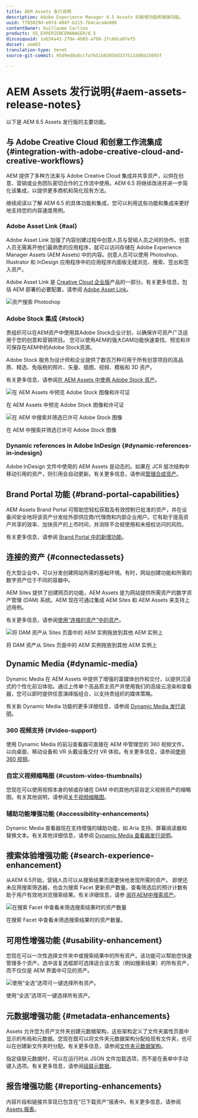 ```yaml
---
title: AEM Assets 发行说明
description: Adobe Experience Manager 6.5 Assets 的新增功能和增强功能。
uuid: f785029d-e0fd-494f-b215-7b4caca4e806
contentOwner: Guillaume Carlino
products: SG_EXPERIENCEMANAGER/6.5
discoiquuid: 1ab34a42-2f0e-4b05-a7b6-2fc8dca07ef5
docset: aem65
translation-type: tm+mt
source-git-commit: 95d9ed8a0ccfa7651b83058d337511dd6b15665f

---
```



# AEM Assets 发行说明{#aem-assets-release-notes}

以下是 AEM 6.5 Assets 发行版的主要功能。

## 与 Adobe Creative Cloud 和创意工作流集成 {#integration-with-adobe-creative-cloud-and-creative-workflows}

AEM 提供了多种方法来与 Adobe Creative Cloud 集成并共享资产，以供在创意、营销或业务团队密切合作的工作流中使用。AEM 6.5 将继续改进并进一步简化该集成，以提供更多商机和简化现有方法。

继续阅读以了解 AEM 6.5 的具体功能和集成，您可以利用这些功能和集成来更好地支持您的内容速度用例。

### Adobe Asset Link {#aal}

Adobe Asset Link 加强了内容创建过程中创意人员与营销人员之间的协作。创意人员无需离开他们最熟悉的应用程序，就可以访问存储在 Adobe Experience Manager Assets (AEM Assets) 中的内容。创意人员可以使用 Photoshop、Illustrator 和 InDesign 应用程序中的应用程序内面板无缝浏览、搜索、签出和签入资产。

Adobe Asset Link 是 [Creative Cloud 企业版](https://www.adobe.com/creativecloud/business/enterprise.html)产品的一部分。有关更多信息，包括 AEM 部署的必要配置，请参阅 [Adobe Asset Link](https://helpx.adobe.com/enterprise/using/adobe-asset-link.html)。

![资产搜索 Photoshop](assets/asset_search_photoshop.png)

### Adobe Stock 集成 {#stock}

贵组织可以在AEM资产中使用其Adobe Stock企业计划，以确保许可资产广泛适用于您的创意和营销项目。 您可以使用AEM的强大DAM功能快速查找、预览和许可保存在AEM中的Adobe Stock资源。

Adobe Stock 服务为设计师和企业提供了数百万种可用于所有创意项目的高品质、精选、免版税的照片、矢量、插图、视频、模板和 3D 资产。

有关更多信息，请参阅[在 AEM Assets 中使用 Adobe Stock 资产](/help/assets/aem-assets-adobe-stock.md)。

![在 AEM Assets 中预览 Adobe Stock 图像和许可证](assets/stock_image_preview_license_options.png)

在 AEM Assets 中预览 Adobe Stock 图像和许可证

![在 AEM 中搜索并筛选已许可 Adobe Stock 图像](assets/aem-search-filters2.jpg)

在 AEM 中搜索并筛选已许可 Adobe Stock 图像

### Dynamic references in Adobe InDesign {#dynamic-references-in-indesign}

Adobe InDesign 文件中使用的 AEM Assets 是动态的。如果在 JCR 层次结构中移动引用的资产，则引用会自动更新。有关更多信息，请参阅[管理合成资产](/help/assets/managing-linked-subassets.md)。

## Brand Portal 功能 {#brand-portal-capabilities}

AEM Assets Brand Portal 可帮助您轻松获取及有效控制已批准的资产，并在设备间安全地将该资产分发给外部供应商/代理商和内部企业用户。它有助于提高资产共享的效率、加快资产的上市时间，并消除不合规使用和未授权访问的风险。

有关更多信息，请参阅 [Brand Portal 中的新增功能](https://helpx.adobe.com/experience-manager/brand-portal/using/whats-new.html)。

## 连接的资产 {#connectedassets}

在大型企业中，可以分发创建网站所需的基础环境。有时，网站创建功能和所需的数字资产位于不同的容器中。

AEM Sites 提供了创建网页的功能，AEM Assets 是为网站提供所需资产的数字资产管理 (DAM) 系统。AEM 现在可通过集成 AEM Sites 和 AEM Assets 来支持上述用例。

有关更多信息，请参阅[使用“连接的资产”中的资产](/help/assets/use-assets-across-connected-assets-instances.md)。

![将 DAM 资产从 Sites 页面中的 AEM 实例拖放到其他 AEM 实例上](assets/connected-assets-drag-and-drop-only.gif)

将 DAM 资产从 Sites 页面中的 AEM 实例拖放到其他 AEM 实例上

## Dynamic Media {#dynamic-media}

Dynamic Media 在 AEM Assets 中提供了增强的富媒体创作和交付，以提供沉浸式的个性化前沿体验。通过上传单个高品质主资产并使用我们的高级云渲染和查看器，您可以即时提供任意演绎版组合，以支持贵组织的媒体策略。

有关新 Dynamic Media 功能的更多详细信息，请参阅 [Dynamic Media 发行说明](https://marketing.adobe.com/resources/help/en_US/s7/release_notes/)。

### 360 视频支持 {#video-support}

使用 Dynamic Media 的前沿查看器可直接在 AEM 中管理您的 360 视频文件，以向桌面、移动设备和 VR 头戴设备交付 VR 体验。有关更多信息，请参阅[使用 360 视频](/help/assets/360-video.md)。

### 自定义视频缩略图 {#custom-video-thumbnails}

您现在可以使用视频本身的帧或存储在 DAM 中的其他内容自定义视频资产的缩略图。有关其他说明，请参阅[关于视频缩略图](/help/assets/video.md#about-video-thumbnails-in-dynamic-media-scene-mode)。

### 辅助功能增强功能 {#accessibility-enhancements}

Dynamic Media 查看器现在支持增强的辅助功能，如 Aria 支持、屏幕阅读器和替换文本。有关其他详细信息，请参阅 [Dynamic Media 查看器发行说明](https://marketing.adobe.com/resources/help/en_US/s7/viewers_ref/index.html)。

## 搜索体验增强功能 {#search-experience-enhancement}

从AEM 6.5开始，营销人员可以从搜索结果页面更快地发现所需的资产。 即使还未应用搜索筛选器，也会为搜索 Facet 更新资产数量。查看筛选后的预计计数有助于用户有效地浏览搜索结果。有关详细信息，请参 [阅在AEM中搜索资产](../assets/search-assets.md)。

![在搜索 Facet 中查看未筛选搜索结果时的资产数量](/help/assets/assets/asset_search_results_in_facets_filters.png)

在搜索 Facet 中查看未筛选搜索结果时的资产数量。

## 可用性增强功能 {#usability-enhancement}

您现在可以一次性选择文件夹中或搜索结果中的所有资产。该功能可以帮助您快速管理多个资产。选中该复选框即可选择适合该方案（例如搜索结果）的所有资产，而不仅仅是 AEM 界面中可见的资产。

![使用“全选”选项可一键选择所有资产。](assets/select-all-in-aem-assets.gif)

使用“全选”选项可一键选择所有资产。

## 元数据增强功能 {#metadata-enhancements}

Assets 允许您为资产文件夹创建元数据架构，这些架构定义了文件夹属性页面中显示的布局和元数据。您现在既可以将文件夹元数据架构分配给现有文件夹，也可以在创建新文件夹时分配。有关更多信息，请参阅[文件夹元数据架构](/help/assets/folder-metadata-schema.md)。

指定级联元数据时，可以在运行时从 JSON 文件加载选项，而不是在表单中手动键入选项。有关更多信息，请参阅[级联元数据](/help/assets/cascading-metadata.md)。

## 报告增强功能 {#reporting-enhancements}

内容片段和链接共享现已包含在“已下载资产”报表中。有关更多信息，请参阅 [Assets 报表](/help/assets/asset-reports.md)。
